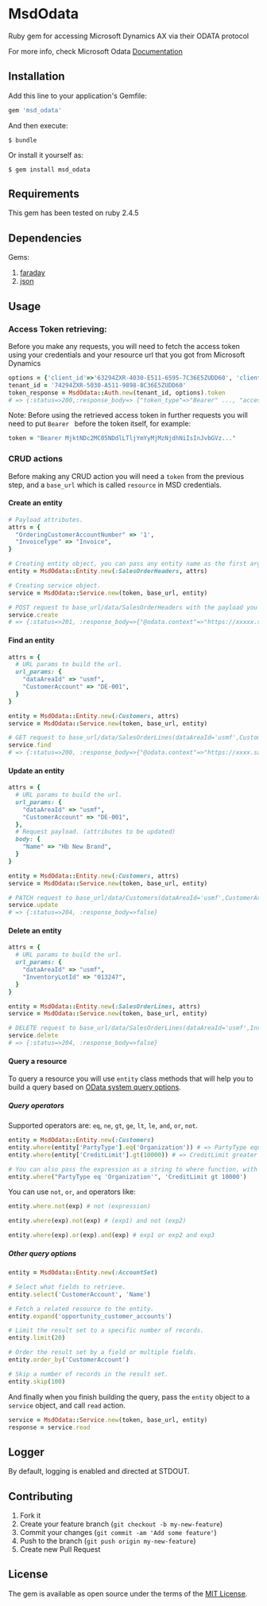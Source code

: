 # MsdOdata

Ruby gem for accessing Microsoft Dynamics AX via their ODATA protocol

For more info, check Microsoft Odata [Documentation](https://docs.microsoft.com/en-us/dynamics365/fin-ops-core/dev-itpro/data-entities/odata)

## Installation

Add this line to your application's Gemfile:

```ruby
gem 'msd_odata'
```

And then execute:

    $ bundle

Or install it yourself as:

    $ gem install msd_odata

## Requirements

This gem has been tested on ruby 2.4.5

## Dependencies
Gems:

1. [faraday](https://github.com/lostisland/faraday)
2. [json](https://github.com/flori/json)

## Usage
### Access Token retrieving:

Before you make any requests, you will need to fetch the access token using your credentials and your resource url that you got from Microsoft Dynamics

```ruby
options = {'client_id'=>'63294ZXR-4030-E511-6595-7C36E5ZUDD60', 'client_secret'=>'53291AAB-9090-E311-6565-6C3BE5ZUDD60', 'grant_type'=>'client_credentials', 'resource'=>'https://example.sandbox.ax.dynamics.com'}
tenant_id = '74294ZXR-5030-A511-9898-8C36E5ZUDD60'
token_response = MsdOdata::Auth.new(tenant_id, options).token
# => {:status=>200,:response_body=> {"token_type"=>"Bearer" ..., "access_token": "MjktNDc2MC05NDdlLTljYmYyMjMzNjdhNiIsInJvbGVz ..."}}
```
Note: Before using the retrieved access token in further requests you will need to put ```Bearer ``` before the token itself, for example:
```ruby
token = "Bearer MjktNDc2MC05NDdlLTljYmYyMjMzNjdhNiIsInJvbGVz..."
```

### CRUD actions
Before making any CRUD action you will need a `token` from the previous step, and a `base_url` which is called `resource` in MSD credentials.

#### Create an entity
```ruby
# Payload attributes.
attrs = {
  "OrderingCustomerAccountNumber" => '1',
  "InvoiceType" => "Invoice",
}

# Creating entity object, you can pass any entity name as the first argument.
entity = MsdOdata::Entity.new(:SalesOrderHeaders, attrs)

# Creating service object.
service = MsdOdata::Service.new(token, base_url, entity)

# POST request to base_url/data/SalesOrderHeaders with the payload you provided.
service.create
# => {:status=>201, :response_body=>{"@odata.context"=>"https://xxxxx.sandbox.ax.dynamics.com/data/$metadata#SalesOrderHeaders/$entity", "@odata.etag"=>"W/\"TQ4MjAwMzxOTUyMTQ4MDswLD....\"", "dataAreaId"=>"usmf", "SalesOrderNumber"=>"001357", "SalesUnitId"=>"", "OrderTotalTaxAmount"=>0, "AreTotalsCalculated"=>"No"........ }}
```

#### Find an entity
```ruby
attrs = {
  # URL params to build the url.
  url_params: {
    "dataAreaId" => "usmf",
    "CustomerAccount" => "DE-001",
  }
}

entity = MsdOdata::Entity.new(:Customers, attrs)
service = MsdOdata::Service.new(token, base_url, entity)

# GET request to base_url/data/SalesOrderLines(dataAreaId='usmf',CustomerAccount='DE-001')
service.find
# => {:status=>200, :response_body=>{"@odata.context"=>"https://xxxx.sandbox.ax.dynamics.com/data/$metadata#Customers/$entity", "@odata.etag"=>"W/\"Jdw...==\"", "dataAreaId"=>"usmf", "CustomerAccount"=>"DE-001", "AddressBrazilianCNPJOrCPF"=>"", "PartyType"=>"Organization", "PrimaryContactFaxExtension"=>"", "IsFuelSurchargeApplied"=>"No", "SalesTaxGroup"=>"EXMPT FOR", "AddressCountryRegionId"=>"DEU", "ContactPersonId"=>"", "CustomerPaymentFineCode"=>"", "BirthCountyCode"=>"", "InvoiceAddress"=>"InvoiceAccount", "PackingMaterialFeeLicenseNumber"=>"", "TransactionPresenceType"=>"DoesNotApply", "PrimaryContactEmailIsIM"=>"No", "PrimaryContactTwitter"=>"", "InvoiceAddressCity"=>"Berlin"...........}}```
```

#### Update an entity
```ruby
attrs = {
  # URL params to build the url.
  url_params: {
    "dataAreaId" => "usmf",
    "CustomerAccount" => "DE-001",
  },
  # Request payload. (attributes to be updated)
  body: {
    "Name" => "Hb New Brand",
  }
}

entity = MsdOdata::Entity.new(:Customers, attrs)
service = MsdOdata::Service.new(token, base_url, entity)

# PATCH request to base_url/data/Customers(dataAreaId='usmf',CustomerAccount='DE-001')
service.update
# => {:status=>204, :response_body=>false}
```

#### Delete an entity
```ruby
attrs = {
  # URL params to build the url.
  url_params: {
    "dataAreaId" => "usmf",
    "InventoryLotId" => "013247",
  }
}

entity = MsdOdata::Entity.new(:SalesOrderLines, attrs)
service = MsdOdata::Service.new(token, base_url, entity)

# DELETE request to base_url/data/SalesOrderLines(dataAreaId='usmf',InventoryLotId='013247')
service.delete
# => {:status=>204, :response_body=>false}
```

#### Query a resource
To query a resource you will use `entity` class methods that will help you to build a query based on [OData system query options](https://msdn.microsoft.com/en-us/library/gg309461.aspx).

##### Query operators
Supported operators are: `eq`, `ne`, `gt`, `ge`, `lt`, `le`, `and`, `or`, `not`.
```ruby
entity = MsdOdata::Entity.new(:Customers)
entity.where(entity['PartyType'].eq('Organization')) # => PartyType equal 'Organization'
entity.where(entity['CreditLimit'].gt(10000)) # => CreditLimit greater than 10,000

# You can also pass the expression as a string to where function, with a default 'and' if you pass multiple expressions.
entity.where("PartyType eq 'Organization'", 'CreditLimit gt 10000')
```

You can use `not`, `or`, `and` operators like:
```ruby
entity.where.not(exp) # not (expression)

entity.where(exp).not(exp) # (exp1) and not (exp2)

entity.where(exp).or(exp).and(exp) # exp1 or exp2 and exp3
```

##### Other query options
```ruby
entity = MsdOdata::Entity.new(:AccountSet)

# Select what fields to retrieve.
entity.select('CustomerAccount', 'Name')

# Fetch a related resource to the entity.
entity.expand('opportunity_customer_accounts')

# Limit the result set to a specific number of records.
entity.limit(20)

# Order the result set by a field or multiple fields.
entity.order_by('CustomerAccount')

# Skip a number of records in the result set.
entity.skip(100)
```
And finally when you finish building the query, pass the `entity` object to a `service` object, and call `read` action.
```ruby
service = MsdOdata::Service.new(token, base_url, entity)
response = service.read
```
## Logger

By default, logging is enabled and directed at STDOUT.

## Contributing

1. Fork it
2. Create your feature branch (```git checkout -b my-new-feature```)
3. Commit your changes (```git commit -am 'Add some feature'```)
4. Push to the branch (```git push origin my-new-feature```)
5. Create new Pull Request

## License

The gem is available as open source under the terms of the [MIT License](https://opensource.org/licenses/MIT).
